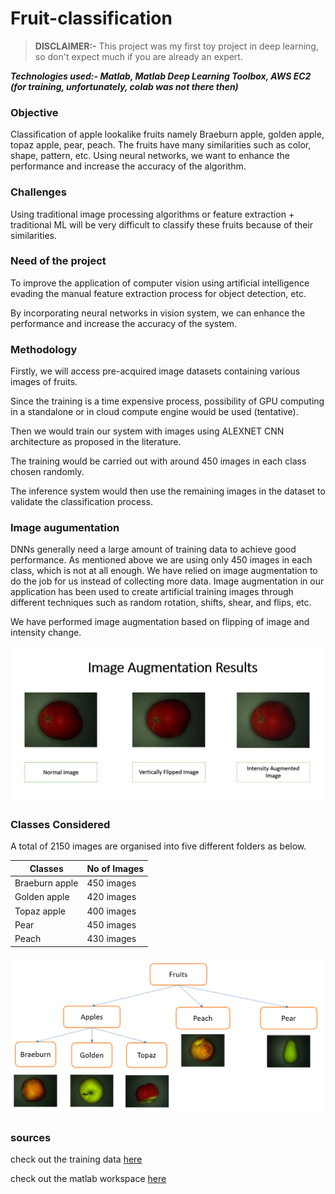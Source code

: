 # Fruit-classification
> **DISCLAIMER:-** This project was my first toy project in deep learning, so don't expect much if you are already an expert.

***Technologies used:- Matlab, Matlab Deep Learning Toolbox, AWS EC2 (for training, unfortunately, colab was not there then)***

### Objective

Classification of apple lookalike fruits namely Braeburn apple, golden apple, topaz apple, pear, peach. The fruits have many similarities such as color, shape, pattern, etc. Using neural networks, we want to enhance the performance and increase the accuracy of the algorithm.

### Challenges

Using traditional image processing algorithms or feature extraction + traditional ML will be very difficult to classify these fruits because of their similarities.

### Need of the project
To improve the application of computer vision using artificial intelligence evading the manual feature extraction process for object detection, etc.

By incorporating neural networks in vision system, we can enhance the performance and increase the accuracy of the system.

### Methodology
Firstly, we will access pre-acquired image datasets containing various images of fruits.

Since the training is a time expensive process, possibility of GPU computing in a standalone or in cloud compute engine would be used (tentative).

Then we would train our system with images using ALEXNET CNN architecture as proposed in the literature.

The training would be carried out with around 450 images in each class chosen randomly.

The inference system would then use the remaining images in the dataset to validate the classification process. 

### Image augumentation

DNNs generally need a large amount of training data to achieve good performance. As mentioned above we are using only 450 images in each class, which is not at all enough. We have relied on image augmentation to do the job for us instead of collecting more data. Image augmentation in our application has been used to create artificial training images through different techniques such as random rotation, shifts, shear, and flips, etc.

We have performed image augmentation based on flipping of image and intensity change.

![alt text](https://github.com/madhu-korada/Fruit-classification/blob/master/image%20augumentation.PNG)

### Classes Considered

A total of 2150 images are organised into five different folders as below.  

| Classes        | No of Images |
| -------------- | ------------ |
| Braeburn apple | 450 images   |
| Golden apple   | 420 images   |
| Topaz apple    | 400 images   |
| Pear           | 450 images   |
| Peach          | 430 images   |


![alt text](https://github.com/madhu-korada/Fruit-classification/blob/master/5%20classes.PNG)

### sources

check out the training data [here](https://drive.google.com/open?id=149BY0HNtnD2tqXq6n_GIP5NyFNi3UovC)

check out the matlab workspace [here](https://drive.google.com/drive/u/0/folders/166ZcQvELHK-mgMMXV3EoCAZPMPzbwSRO)
